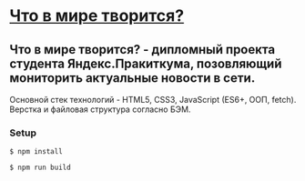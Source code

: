 # [Что в мире творится?](https://350str.github.io/diploma/) 


## Что в мире творится? - дипломный проекта студента Яндекс.Пракиткума, позовляющий мониторить актуальные новости в сети. 

Основной стек технологий - HTML5, CSS3, JavaScript (ES6+, ООП, fetch). Верстка и файловая структура согласно БЭМ.

### Setup

`$ npm install`

`$ npm run build`